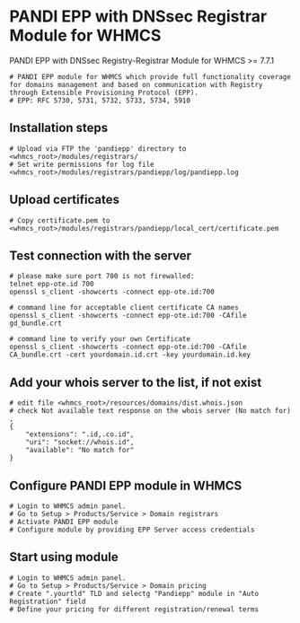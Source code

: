# PANDI EPP with DNSsec Registrar Module for WHMCS
PANDI EPP with DNSsec Registry-Registrar Module for WHMCS >= 7.7.1

	# PANDI EPP module for WHMCS which provide full functionality coverage for domains management and based on communication with Registry through Extensible Provisioning Protocol (EPP).
	# EPP: RFC 5730, 5731, 5732, 5733, 5734, 5910


## Installation steps
	# Upload via FTP the 'pandiepp' directory to <whmcs_root>/modules/registrars/
	# Set write permissions for log file <whmcs_root>/modules/registrars/pandiepp/log/pandiepp.log



## Upload certificates
	# Copy certificate.pem to <whmcs_root>/modules/registrars/pandiepp/local_cert/certificate.pem

## Test connection with the server
	# please make sure port 700 is not firewalled:
	telnet epp-ote.id 700 
	openssl s_client -showcerts -connect epp-ote.id:700 

	# command line for acceptable client certificate CA names 
	openssl s_client -showcerts -connect epp-ote.id:700 -CAfile gd_bundle.crt

	# command line to verify your own Certificate 
	openssl s_client -showcerts -connect epp-ote.id:700 -CAfile CA_bundle.crt -cert yourdomain.id.crt -key yourdomain.id.key


## Add your whois server to the list, if not exist
	# edit file <whmcs_root>/resources/domains/dist.whois.json
	# check Not available text response on the whois server (No match for)
	,
    {
        "extensions": ".id,.co.id",
        "uri": "socket://whois.id",
        "available": "No match for"
    }


## Configure PANDI EPP module in WHMCS
	# Login to WHMCS admin panel.
	# Go to Setup > Products/Service > Domain registrars
	# Activate PANDI EPP module
	# Configure module by providing EPP Server access credentials


## Start using module
	# Login to WHMCS admin panel.
	# Go to Setup > Products/Service > Domain pricing
	# Create ".yourtld" TLD and selectg "Pandiepp" module in "Auto Registration" field
	# Define your pricing for different registration/renewal terms
